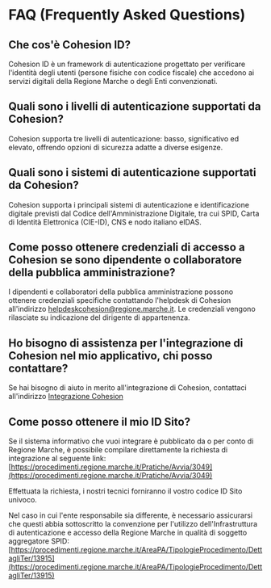 # FAQ (Frequently Asked Questions)

## Che cos'è Cohesion ID?
Cohesion ID è un framework di autenticazione progettato per verificare l'identità degli utenti (persone fisiche con codice fiscale) che accedono ai servizi digitali della Regione Marche o degli Enti convenzionati.



## Quali sono i livelli di autenticazione supportati da Cohesion?
Cohesion supporta tre livelli di autenticazione: basso, significativo ed elevato, offrendo opzioni di sicurezza adatte a diverse esigenze.



## Quali sono i sistemi di autenticazione supportati da Cohesion?
Cohesion supporta i principali sistemi di autenticazione e identificazione digitale previsti dal Codice dell'Amministrazione Digitale, tra cui SPID, Carta di Identità Elettronica (CIE-ID), CNS e nodo italiano eIDAS.



## Come posso ottenere credenziali di accesso a Cohesion se sono dipendente o collaboratore della pubblica amministrazione?
I dipendenti e collaboratori della pubblica amministrazione possono ottenere credenziali specifiche contattando l'helpdesk di Cohesion all'indirizzo [helpdeskcohesion@regione.marche.it](mailto:helpdeskcohesion@regione.marche.it). Le credenziali vengono rilasciate su indicazione del dirigente di appartenenza.



## Ho bisogno di assistenza per l'integrazione di Cohesion nel mio applicativo, chi posso contattare?
Se hai bisogno di aiuto in merito all'integrazione di Cohesion, contattaci all'indirizzo [Integrazione Cohesion](mailto:integrazionecohesion@regione.marche.it)



## Come posso ottenere il mio ID Sito?
Se il sistema informativo che vuoi integrare è pubblicato da o per conto di Regione Marche, è possibile compilare direttamente la richiesta di integrazione al seguente link: [https://procedimenti.regione.marche.it/Pratiche/Avvia/3049](https://procedimenti.regione.marche.it/Pratiche/Avvia/3049)

Effettuata la richiesta, i nostri tecnici forniranno il vostro codice ID Sito univoco.

Nel caso in cui l'ente responsabile sia differente, è necessario assicurarsi che questi abbia sottoscritto la convenzione per l'utilizzo dell'Infrastruttura di autenticazione e accesso della Regione Marche in qualità di soggetto aggregatore SPID: 
[https://procedimenti.regione.marche.it/AreaPA/TipologieProcedimento/DettagliTer/13915](https://procedimenti.regione.marche.it/AreaPA/TipologieProcedimento/DettagliTer/13915)

